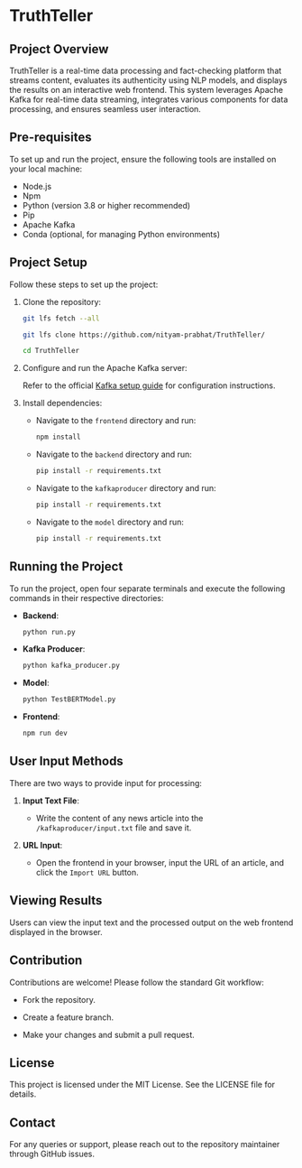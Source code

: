 # TruthTeller

## Project Overview
TruthTeller is a real-time data processing and fact-checking platform that streams content, evaluates its authenticity using NLP models, and displays the results on an interactive web frontend. This system leverages Apache Kafka for real-time data streaming, integrates various components for data processing, and ensures seamless user interaction.

## Pre-requisites
To set up and run the project, ensure the following tools are installed on your local machine:

- Node.js
- Npm
- Python (version 3.8 or higher recommended)
- Pip
- Apache Kafka
- Conda (optional, for managing Python environments)

## Project Setup
Follow these steps to set up the project:

1. Clone the repository:

   ```bash
   git lfs fetch --all
   
   git lfs clone https://github.com/nityam-prabhat/TruthTeller/

   cd TruthTeller

   ```

2. Configure and run the Apache Kafka server:

   Refer to the official [Kafka setup guide](https://kafka.apache.org/quickstart) for configuration instructions.


3. Install dependencies:

   - Navigate to the `frontend` directory and run:

     ```bash
     npm install

     ```
   - Navigate to the `backend` directory and run:

     ```bash
     pip install -r requirements.txt

     ```
   - Navigate to the `kafkaproducer` directory and run:

     ```bash
     pip install -r requirements.txt

     ```
   - Navigate to the `model` directory and run:

     ```bash
     pip install -r requirements.txt

     ```

## Running the Project
To run the project, open four separate terminals and execute the following commands in their respective directories:

- **Backend**:

  ```bash
  python run.py

  ```
- **Kafka Producer**:

  ```bash
  python kafka_producer.py

  ```
- **Model**:

  ```bash
  python TestBERTModel.py

  ```
- **Frontend**:

  ```bash
  npm run dev

  ```

## User Input Methods
There are two ways to provide input for processing:

1. **Input Text File**:

   - Write the content of any news article into the `/kafkaproducer/input.txt` file and save it.


2. **URL Input**:

   - Open the frontend in your browser, input the URL of an article, and click the `Import URL` button.


## Viewing Results
Users can view the input text and the processed output on the web frontend displayed in the browser.


## Contribution
Contributions are welcome! Please follow the standard Git workflow:

- Fork the repository.

- Create a feature branch.

- Make your changes and submit a pull request.


## License
This project is licensed under the MIT License. See the LICENSE file for details.


## Contact
For any queries or support, please reach out to the repository maintainer through GitHub issues.

